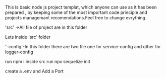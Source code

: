 This is basic node js project templat, which anyone can use as it has been prepared , by keeping some of the most important code principle and projects managemant recomendations.Feel free to change evrything.

'src' ->All file of project are in this folder


Lets inside 'src' folder

'-config'-In this folder there are two file one for service-config and other for logger-config

run npm i
inside src run npx sequelize init

create a .env and Add a Port
